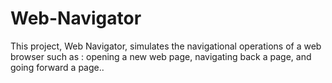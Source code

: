 # Web-Navigator
This project, Web Navigator, simulates the navigational operations of a web browser such as :  opening a new web page, navigating back a page, and going forward a page..
